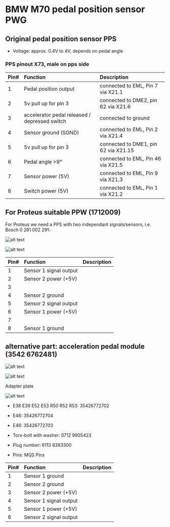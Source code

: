 # BMW M70 pedal position sensor PWG #

## Original pedal position sensor PPS ##

- Voltage: approx. 0.4V to 4V, depends on pedal angle

### PPS pinout X73, male on pps side ###

|Pin#|Function|Description|
|:---|:----------|:-------|
|1|Pedal position output|connected to EML, Pin 7 via X21.1|
|2|5v pull up for pin 3|connected to DME2, pin 62 via X21.6|
|3|accelerator pedal released / depressed switch|connected to ground|
|4|Sensor ground (SGND)|connected to EML, Pin 2 via X21.4|
|5|5v pull up for pin 3|connected to DME1, pin 62 via X21.15|
|6|Pedal angle >9°|connected to EML, Pin 46 via X21.5|
|7|Sensor power (5V)|connected to EML, Pin 9 via X21.3|
|8|Switch power (5V)|connected to EML, Pin 1 via X21.2|

## For Proteus suitable PPW (1712009) ##

For Proteus we need a PPS with two independant signals/sensors, i.e. Bosch 0 281 002 291:

![alt text][pps1]

![alt text][pp1_connector]

|Pin#|Function|Description|
|:---|:----------|:-------|
|1|Sensor 1 signal output||
|2|Sensor 2 power (+5V)||
|3|||
|4|Sensor 2 ground||
|5|Sensor 2 signal output||
|6|Sensor 1 power (+5V)||
|7|||
|8|Sensor 1 ground||

## alternative part: acceleration pedal module (3542 6762481) ##

![alt text][apm_1]

![alt text][apm_2]

Adapter plate

![alt text][adapter]

- E38 E39 E52 E53 R50 R52 R53: 35426772702
- E46: 35426772704
- E46: 35426772703

- Torx-bolt with washer: 0712 9905423
- Plug number: 6113 8383300
- Pins: MQS Pins

|Pin#|Function|Description|
|:---|:----------|:-------|
|1|Sensor 1 ground||
|2|Sensor 2 ground||
|3|Sensor 2 power (+5V)||
|4|Sensor 1 signal output||
|5|Sensor 1 power (+5V)||
|6|Sensor 2 signal output||

[pps1]: ./pictures/pps1.jpg "Pedal position sensor"
[pp1_connector]: ./pictures/pps2.jpg "Pedal position sensor"
[apm_1]: ./pictures/apm1.jpg "Acceleration pedal module"
[apm_2]: ./pictures/apm2.jpg "Acceleration pedal module"
[adapter]: ./pictures/apm_adapter.jpg "Adapter plate, acceleration pedal module"

